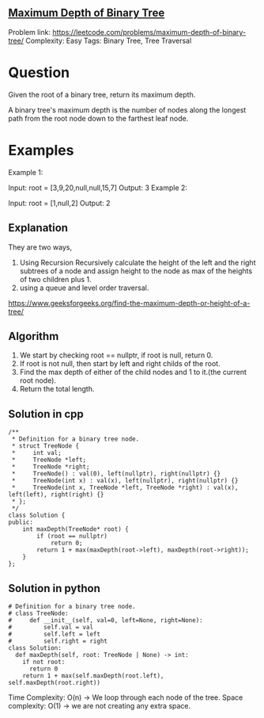 ## [Maximum Depth of Binary Tree](https://leetcode.com/problems/maximum-depth-of-binary-tree/)

Problem link: https://leetcode.com/problems/maximum-depth-of-binary-tree/
Complexity: Easy 
Tags: Binary Tree, Tree Traversal 


# Question

Given the root of a binary tree, return its maximum depth.

A binary tree's maximum depth is the number of nodes along the longest path from the root node down to the farthest leaf node.


 
# Examples

Example 1:


Input: root = [3,9,20,null,null,15,7]
Output: 3
Example 2:

Input: root = [1,null,2]
Output: 2

## Explanation

They are two ways, 
1) Using Recursion 
Recursively calculate the height of the left and the right subtrees of a node and assign height to the node as max of the heights of two children plus 1. 
2) using a queue and level order traversal.

https://www.geeksforgeeks.org/find-the-maximum-depth-or-height-of-a-tree/

## Algorithm

1. We start by checking root == nullptr, if root is null, return 0.
2. If root is not null, then start by left and right childs of the root. 
3. Find the max depth of either of the child nodes and 1 to it.(the current root node). 
4. Return the total length.


## Solution in cpp

```
/**
 * Definition for a binary tree node.
 * struct TreeNode {
 *     int val;
 *     TreeNode *left;
 *     TreeNode *right;
 *     TreeNode() : val(0), left(nullptr), right(nullptr) {}
 *     TreeNode(int x) : val(x), left(nullptr), right(nullptr) {}
 *     TreeNode(int x, TreeNode *left, TreeNode *right) : val(x), left(left), right(right) {}
 * };
 */
class Solution {
public:
    int maxDepth(TreeNode* root) {
        if (root == nullptr) 
            return 0;
        return 1 + max(maxDepth(root->left), maxDepth(root->right));   
    }
};

```
## Solution in python

```
# Definition for a binary tree node.
# class TreeNode:
#     def __init__(self, val=0, left=None, right=None):
#         self.val = val
#         self.left = left
#         self.right = right
class Solution:
  def maxDepth(self, root: TreeNode | None) -> int:
    if not root:
      return 0
    return 1 + max(self.maxDepth(root.left), self.maxDepth(root.right))

```

Time Complexity: O(n) -> We loop through each node of the tree. 
Space complexity: O(1) -> we are not creating any extra space. 	
